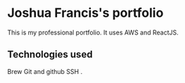 # Joshua Francis's portfolio

This is my professional portfolio. It uses AWS and ReactJS.

## Technologies used

Brew
Git and github
SSH
.

